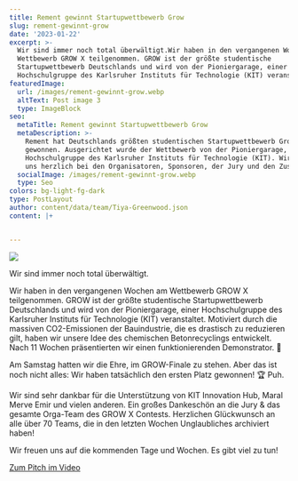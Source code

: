 ```yaml
---
title: Rement gewinnt Startupwettbewerb Grow
slug: rement-gewinnt-grow
date: '2023-01-22'
excerpt: >-
  Wir sind immer noch total überwältigt.Wir haben in den vergangenen Wochen am
  Wettbewerb GROW X teilgenommen. GROW ist der größte studentische
  Startupwettbewerb Deutschlands und wird von der Pioniergarage, einer
  Hochschulgruppe des Karlsruher Instituts für Technologie (KIT) veranstaltet.
featuredImage:
  url: /images/rement-gewinnt-grow.webp
  altText: Post image 3
  type: ImageBlock
seo:
  metaTitle: Rement gewinnt Startupwettbewerb Grow
  metaDescription: >-
    Rement hat Deutschlands größten studentischen Startupwettbewerb Grow
    gewonnen. Ausgerichtet wurde der Wettbewerb von der Pioniergarage, einer
    Hochschulgruppe des Karlsruher Instituts für Technologie (KIT). Wir bedanken
    uns herzlich bei den Organisatoren, Sponsoren, der Jury und den Zuschauern.
  socialImage: /images/rement-gewinnt-grow.webp
  type: Seo
colors: bg-light-fg-dark
type: PostLayout
author: content/data/team/Tiya-Greenwood.json
content: |+


---
```

![](/images/rement-gewinnt-grow.webp)

Wir sind immer noch total überwältigt.

Wir haben in den vergangenen Wochen am Wettbewerb GROW X teilgenommen. GROW ist der größte studentische Startupwettbewerb Deutschlands und wird von der Pioniergarage, einer Hochschulgruppe des Karlsruher Instituts für Technologie (KIT) veranstaltet. Motiviert durch die massiven CO2-Emissionen der Bauindustrie, die es drastisch zu reduzieren gilt, haben wir unsere Idee des chemischen Betonrecyclings entwickelt. Nach 11 Wochen präsentierten wir einen funktionierenden Demonstrator. 🔬

Am Samstag hatten wir die Ehre, im GROW-Finale zu stehen. Aber das ist noch nicht alles: Wir haben tatsächlich den ersten Platz gewonnen! 🏆 Puh.

Wir sind sehr dankbar für die Unterstützung von KIT Innovation Hub, Maral Merve Emir und vielen anderen. Ein großes Dankeschön an die Jury & das gesamte Orga-Team des GROW X Contests. Herzlichen Glückwunsch an alle über 70 Teams, die in den letzten Wochen Unglaubliches archiviert haben!

Wir freuen uns auf die kommenden Tage und Wochen. Es gibt viel zu tun!

[Zum Pitch im Video](https://www.youtube.com/live/enZfdcR0HsA?feature=share\&t=3133)

